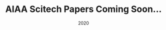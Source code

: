 ---
title: "AIAA Scitech Papers Coming Soon..."
collection: publications
permalink: /publication/scitech
excerpt:
date: 2020
venue:  'AIAA Scitech Forum 2021'
paperurl: 'https://www.aiaa.org/SciTech'
citation: 'TBA'
---